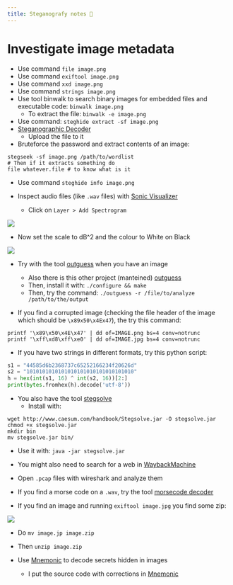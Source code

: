 ```yaml
---
title: Steganografy notes 🐅
---
```


# Investigate image metadata

- Use command `file image.png`
- Use command `exiftool image.png`
- Use command `xxd image.png`
- Use command `strings image.png`
- Use tool binwalk to search binary images for embedded files and executable code: `binwalk image.png`
  - To extract the file: `binwalk -e image.png`
- Use command: `steghide extract -sf image.png`
- [Steganographic Decoder](https://futureboy.us/stegano/decinput.html)
  - Upload the file to it
- Bruteforce the password and extract contents of an image:

```shell
stegseek -sf image.png /path/to/wordlist
# Then if it extracts something do
file whatever.file # to know what is it
```

- Use command `steghide info image.png`

- Inspect audio files (like `.wav` files) with [Sonic Visualizer](https://www.sonicvisualiser.org/)
  - Click on `Layer > Add Spectrogram`

![](Pasted%20image%2020240306215008.png)

- Now set the scale to dB^2 and the colour to White on Black

![](Pasted%20image%2020240306215637.png)

- Try with the tool [outguess](https://github.com/crorvick/outguess) when you have an image

  - Also there is this other project (manteined) [outguess](https://github.com/resurrecting-open-source-projects/outguess)
  - Then, install it with: `./configure && make`
  - Then, try the command: `./outguess -r /file/to/analyze /path/to/the/output`

- If you find a corrupted image (checking the file header of the image which should be `\x89x50\x4Ex47`), the try this command:

```shell
printf '\x89\x50\x4E\x47' | dd of=IMAGE.png bs=4 conv=notrunc
printf '\xff\xd8\xff\xe0' | dd of=IMAGE.jpg bs=4 conv=notrunc
```

- If you have two strings in different formats, try this python script:

```python
s1 = "44585d6b2368737c65252166234f20626d"
s2 = "1010101010101010101010101010101010"
h = hex(int(s1, 16) ^ int(s2, 16))[2:]
print(bytes.fromhex(h).decode('utf-8'))
```

- You also have the tool [stegsolve](https://wiki.bi0s.in/steganography/stegsolve/)
  - Install with:

```shell
wget http://www.caesum.com/handbook/Stegsolve.jar -O stegsolve.jar
chmod +x stegsolve.jar
mkdir bin
mv stegsolve.jar bin/
```

- Use it with: `java -jar stegsolve.jar`
- You might also need to search for a web in [WaybackMachine](https://archive.org/web/)

- Open `.pcap` files with wireshark and analyze them

- If you find a morse code on a `.wav`, try the tool [morsecode decoder](https://morsecode.world/international/decoder/audio-decoder-adaptive.html?source=post_page-----b508bbad0243--------------------------------)

- If you find an image and running `exiftool image.jpg` you find some zip:

![](Pasted%20image%2020240318225913.png)

- Do `mv image.jp image.zip`
- Then `unzip image.zip`

- Use [Mnemonic](https://github.com/MustafaTanguner/Mnemonic) to decode secrets hidden in images
	- I put the source code with corrections in [Mnemonic](/notes/Scripts/Mnemonic.md)

